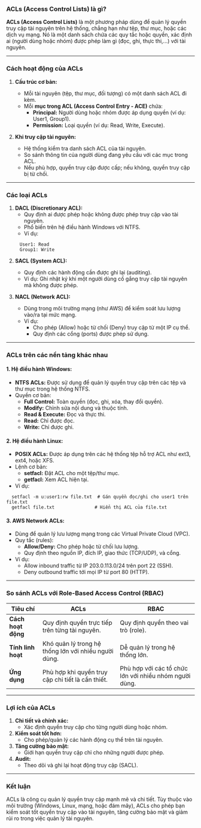 ### **ACLs (Access Control Lists) là gì?**

**ACLs (Access Control Lists)** là một phương pháp dùng để quản lý quyền truy cập tài nguyên trên hệ thống, chẳng hạn như tệp, thư mục, hoặc các dịch vụ mạng. Nó là một danh sách chứa các quy tắc hoặc quyền, xác định ai (người dùng hoặc nhóm) được phép làm gì (đọc, ghi, thực thi,...) với tài nguyên.

---

### **Cách hoạt động của ACLs**
1. **Cấu trúc cơ bản:**
   - Mỗi tài nguyên (tệp, thư mục, đối tượng) có một danh sách ACL đi kèm.
   - Mỗi **mục trong ACL (Access Control Entry - ACE)** chứa:
     - **Principal:** Người dùng hoặc nhóm được áp dụng quyền (ví dụ: User1, Group1).
     - **Permission:** Loại quyền (ví dụ: Read, Write, Execute).

2. **Khi truy cập tài nguyên:**
   - Hệ thống kiểm tra danh sách ACL của tài nguyên.
   - So sánh thông tin của người dùng đang yêu cầu với các mục trong ACL.
   - Nếu phù hợp, quyền truy cập được cấp; nếu không, quyền truy cập bị từ chối.

---

### **Các loại ACLs**
1. **DACL (Discretionary ACL):**
   - Quy định ai được phép hoặc không được phép truy cập vào tài nguyên.
   - Phổ biến trên hệ điều hành Windows với NTFS.
   - Ví dụ:
```
     User1: Read
     Group1: Write
```

2. **SACL (System ACL):**
   - Quy định các hành động cần được ghi lại (auditing).
   - Ví dụ: Ghi nhật ký khi một người dùng cố gắng truy cập tài nguyên mà không được phép.

3. **NACL (Network ACL):**
   - Dùng trong môi trường mạng (như AWS) để kiểm soát lưu lượng vào/ra tại mức mạng.
   - Ví dụ: 
     - Cho phép (Allow) hoặc từ chối (Deny) truy cập từ một IP cụ thể.
     - Quy định các cổng (ports) được phép sử dụng.

---

### **ACLs trên các nền tảng khác nhau**
#### **1. Hệ điều hành Windows:**
- **NTFS ACLs:** Được sử dụng để quản lý quyền truy cập trên các tệp và thư mục trong hệ thống NTFS.
- Quyền cơ bản:
  - **Full Control:** Toàn quyền (đọc, ghi, xóa, thay đổi quyền).
  - **Modify:** Chỉnh sửa nội dung và thuộc tính.
  - **Read & Execute:** Đọc và thực thi.
  - **Read:** Chỉ được đọc.
  - **Write:** Chỉ được ghi.

#### **2. Hệ điều hành Linux:**
- **POSIX ACLs:** Được áp dụng trên các hệ thống tệp hỗ trợ ACL như ext3, ext4, hoặc XFS.
- Lệnh cơ bản:
  - **setfacl:** Đặt ACL cho một tệp/thư mục.
  - **getfacl:** Xem ACL hiện tại.
- Ví dụ:
```
  setfacl -m u:user1:rw file.txt  # Gán quyền đọc/ghi cho user1 trên file.txt
  getfacl file.txt               # Hiển thị ACL của file.txt
```

#### **3. AWS Network ACLs:**
- Dùng để quản lý lưu lượng mạng trong các Virtual Private Cloud (VPC).
- Quy tắc (rules):
  - **Allow/Deny:** Cho phép hoặc từ chối lưu lượng.
  - Quy định theo nguồn IP, đích IP, giao thức (TCP/UDP), và cổng.
- Ví dụ:
  - Allow inbound traffic từ IP 203.0.113.0/24 trên port 22 (SSH).
  - Deny outbound traffic tới mọi IP từ port 80 (HTTP).

---

### **So sánh ACLs với Role-Based Access Control (RBAC)**
| **Tiêu chí**            | **ACLs**                                             | **RBAC**                                         |
|-------------------------|-----------------------------------------------------|------------------------------------------------|
| **Cách hoạt động**      | Quy định quyền trực tiếp trên từng tài nguyên.      | Quy định quyền theo vai trò (role).            |
| **Tính linh hoạt**      | Khó quản lý trong hệ thống lớn với nhiều người dùng.| Dễ quản lý trong hệ thống lớn.                 |
| **Ứng dụng**            | Phù hợp khi quyền truy cập chi tiết là cần thiết.   | Phù hợp với các tổ chức lớn với nhiều nhóm người dùng. |

---

### **Lợi ích của ACLs**
1. **Chi tiết và chính xác:** 
   - Xác định quyền truy cập cho từng người dùng hoặc nhóm.
2. **Kiểm soát tốt hơn:** 
   - Cho phép/quản lý các hành động cụ thể trên tài nguyên.
3. **Tăng cường bảo mật:** 
   - Giới hạn quyền truy cập chỉ cho những người được phép.
4. **Audit:** 
   - Theo dõi và ghi lại hoạt động truy cập (SACL).

---

### **Kết luận**
ACLs là công cụ quản lý quyền truy cập mạnh mẽ và chi tiết. Tùy thuộc vào môi trường (Windows, Linux, mạng, hoặc đám mây), ACLs cho phép bạn kiểm soát tốt quyền truy cập vào tài nguyên, tăng cường bảo mật và giảm rủi ro trong việc quản lý tài nguyên.